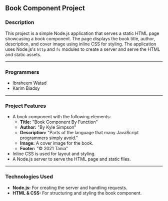 ## **Book Component Project**

### **Description**
This project is a simple Node.js application that serves a static HTML page showcasing a book component. The page displays the book title, author, description, and cover image using inline CSS for styling. The application uses Node.js's `http` and `fs` modules to create a server and serve the HTML and static assets.

---

### **Programmers**
- Ibraheem Watad
- Karim Biadsy

---

### **Project Features**
- A book component with the following elements:
  - **Title:** "Book Component By Function"
  - **Author:** "By Kyle Simpson"
  - **Description:** "Parts of the language that many JavaScript programmers simply avoid."
  - **Image:** A cover image for the book.
  - **Footer:** "© 2021 Tania"
- Inline CSS is used for layout and styling.
- A Node.js server to serve the HTML page and static files.

---

### **Technologies Used**
- **Node.js:** For creating the server and handling requests.
- **HTML & CSS:** For structuring and styling the book component.
